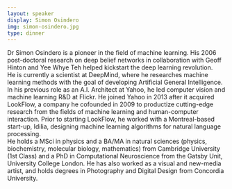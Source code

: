 ```yaml
---
layout: speaker
display: Simon Osindero
img: simon-osindero.jpg
type: dinner
---
```

Dr Simon Osindero is a pioneer in the field of machine learning. His 2006
post-doctoral research on deep belief networks in collaboration with Geoff Hinton
and Yee Whye Teh helped kickstart the deep learning revolution.  
He is currently a scientist at DeepMind, where he researches machine learning
methods with the goal of developing Artificial General Intelligence. In his previous
role as an A.I. Architect at Yahoo, he led computer vision and machine learning
R&D at Flickr. He joined Yahoo in 2013 after it acquired LookFlow, a company he
cofounded in 2009 to productize cutting-edge research from the fields of machine
learning and human-computer interaction. Prior to starting LookFlow, he worked
with a Montreal-based start-up, Idilia, designing machine learning algorithms for
natural language processing.  
He holds a MSci in physics and a BA/MA in natural sciences (physics, biochemistry,
molecular biology, mathematics) from Cambridge University (1st Class) and a PhD
in Computational Neuroscience from the Gatsby Unit, University College London. He
has also worked as a visual and new-media artist, and holds degrees in Photography
and Digital Design from Concordia University.